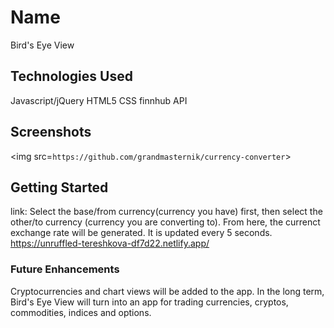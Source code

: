 # Name
Bird's Eye View

## Technologies Used
Javascript/jQuery
HTML5
CSS
finnhub API 

## Screenshots
<img src=`https://github.com/grandmasternik/currency-converter`>

## Getting Started
link:
Select the base/from currency(currency you have) first, then select the other/to currency (currency you are converting to). From here, the currenct exchange rate will be generated.  It is updated every 5 seconds.
https://unruffled-tereshkova-df7d22.netlify.app/

### Future Enhancements
Cryptocurrencies and chart views will be added to the app.  In the long term, Bird's Eye View will turn into an app for trading currencies, cryptos, commodities, indices and options.

